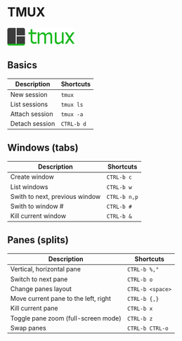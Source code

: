 TMUX
====
![TMUX](https://raw.githubusercontent.com/SergeBouchut/memo/master/tmux.png)


Basics
------

Description | Shortcuts
----------- | ---------
New session | `tmux`
List sessions | `tmux ls`
Attach session | `tmux -a`
Detach session | `CTRL-b d`

Windows (tabs)
--------------

Description | Shortcuts
----------- | ---------
Create window | `CTRL-b c`
List windows | `CTRL-b w`
Swith to next, previous window | `CTRL-b n,p`
Swith to window # | `CTRL-b #`
Kill current window | `CTRL-b &`


Panes (splits)
--------------

Description | Shortcuts
----------- | ---------
Vertical, horizontal pane | `CTRL-b %,"`
Switch to next pane | `CTRL-b o`
Change panes layout | `CTRL-b <space>`
Move current pane to the left, right | `CTRL-b {,}`
Kill current pane | `CTRL-b x`
Toggle pane zoom (full-screen mode) | `CTRL-b z`
Swap panes | `CTRL-b CTRL-o`
